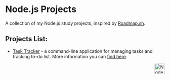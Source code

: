 # Node.js Projects

A collection of my Node.js study projects, inspired by [Roadmap.sh](https://roadmap.sh/nodejs/projects).

## Projects List:

-   [Task Tracker](./task-tracker/README.md) - a command-line application for managing tasks and tracking to-do list. More information you can [find here](https://roadmap.sh/projects/task-tracker).

<picture>
    <img src="https://nodejs.org/static/logos/jsIconGreen.svg" width="32px" align="right" alt="Node.js Logo">
</picture>
